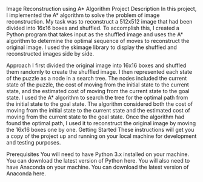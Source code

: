 Image Reconstruction using A* Algorithm
Project Description
In this project, I implemented the A* algorithm to solve the problem of image reconstruction. My task was to reconstruct a 512x512 image that had been divided into 16x16 boxes and shuffled. To accomplish this, I created a Python program that takes input as the shuffled image and uses the A* algorithm to determine the optimal sequence of moves to reconstruct the original image. I used the skimage library to display the shuffled and reconstructed images side by side.

Approach
I first divided the original image into 16x16 boxes and shuffled them randomly to create the shuffled image.
I then represented each state of the puzzle as a node in a search tree. The nodes included the current state of the puzzle, the cost of moving from the initial state to the current state, and the estimated cost of moving from the current state to the goal state.
I used the A* algorithm to search the tree for the optimal path from the initial state to the goal state. The algorithm considered both the cost of moving from the initial state to the current state and the estimated cost of moving from the current state to the goal state.
Once the algorithm had found the optimal path, I used it to reconstruct the original image by moving the 16x16 boxes one by one.
Getting Started
These instructions will get you a copy of the project up and running on your local machine for development and testing purposes.

Prerequisites
You will need to have Python 3.x installed on your machine. You can download the latest version of Python here.
You will also need to have Anaconda on your machine. You can download the latest version of Anaconda here.
